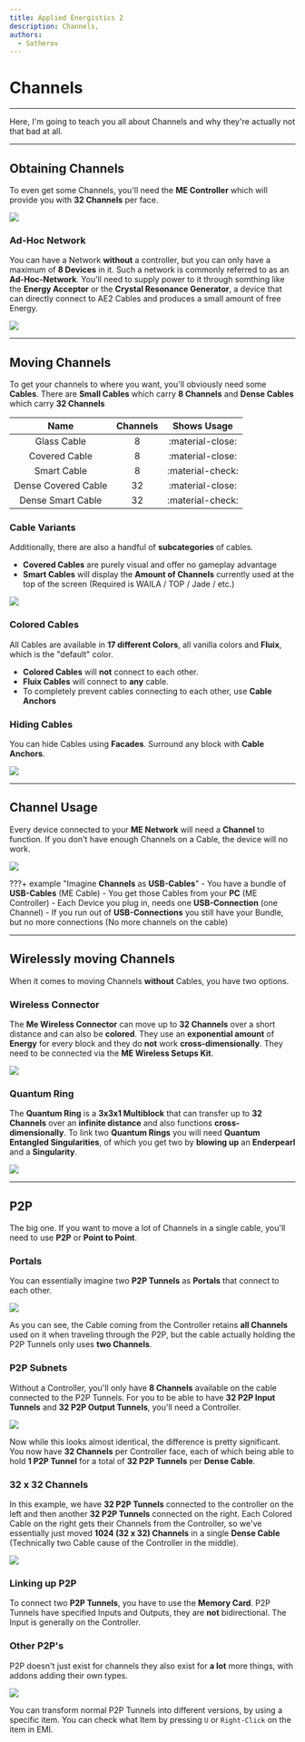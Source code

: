 ```yaml
---
title: Applied Energistics 2
description: Channels,
authors:
  - Satherov
---
```


# Channels

---

Here, I'm going to teach you all about Channels and why they're actually not that bad at all.

---

## Obtaining Channels

To even get some Channels, you'll need the **ME Controller** which will provide you with **32 Channels** per face.

![](img/obtainingChannels.png)

### Ad-Hoc Network

You can have a Network **without** a controller, but you can only have a maximum of **8 Devices** in it. Such a network is commonly referred to as an **Ad-Hoc-Network**. You'll need to supply power to it through somthing like the **Energy Acceptor** or the **Crystal Resonance Generator**, a device that can directly connect to AE2 Cables and produces a small amount of free Energy.

![](img/ad-hoc-network.png)

---

## Moving Channels

To get your channels to where you want, you'll obviously need some **Cables**. There are **Small Cables** which carry **8 Channels** and **Dense Cables** which carry **32 Channels**

|        Name         | Channels |    Shows Usage    |
|:-------------------:|:--------:|:-----------------:|
|     Glass Cable     |    8     | :material-close:  |
|    Covered Cable    |    8     | :material-close:  |
|     Smart Cable     |    8     | :material-check:  |
| Dense Covered Cable |    32    | :material-close:  |
|  Dense Smart Cable  |    32    | :material-check:  |

### Cable Variants
Additionally, there are also a handful of **subcategories** of cables.

- **Covered Cables** are purely visual and offer no gameplay advantage
- **Smart Cables** will display the **Amount of Channels** currently used at the top of the screen (Required is WAILA / TOP / Jade / etc.)

![](img/jade.png)

### Colored Cables
All Cables are available in **17 different Colors**, all vanilla colors and **Fluix**, which is the "default" color.

- **Colored Cables** will **not** connect to each other.
- **Fluix Cables** will connect to **any** cable.
- To completely prevent cables connecting to each other, use **Cable Anchors**

### Hiding Cables
You can hide Cables using **Facades**. Surround any block with **Cable Anchors**.

![](img/facadeRecipe.png)

---

## Channel Usage

Every device connected to your **ME Network** will need a **Channel** to function. If you don't have enough Channels on a Cable, the device will no work.

![](img/channelUsage.png)

???+ example "Imagine **Channels** as **USB-Cables**"
    - You have a bundle of **USB-Cables** (ME Cable)
    - You get those Cables from your **PC** (ME Controller)
    - Each Device you plug in, needs one **USB-Connection** (one Channel)
    - If you run out of **USB-Connections** you still have your Bundle, but no more connections (No more channels on the cable)

---

## Wirelessly moving Channels

When it comes to moving Channels **without** Cables, you have two options.

### Wireless Connector
The **Me Wireless Connector** can move up to **32 Channels** over a short distance and can also be **colored**. They use an **exponential amount** of **Energy** for every block and they do **not** work **cross-dimensionally**. They need to be connected via the **ME Wireless Setups Kit**.

![](img/wirelessConnectors.png)

### Quantum Ring
The **Quantum Ring** is a **3x3x1 Multiblock** that can transfer up to **32 Channels** over an **infinite distance** and also functions **cross-dimensionally**. To link two **Quantum Rings** you will need **Quantum Entangled Singularities**, of which you get two by **blowing up** an **Enderpearl** and a **Singularity**.

![](img/quantumRing.png)

---

## P2P

The big one. If you want to move a lot of Channels in a single cable, you'll need to use **P2P** or **Point to Point**.

### Portals
You can essentially imagine two **P2P Tunnels** as **Portals** that connect to each other. 

![](img/p2pPortal.png)

As you can see, the Cable coming from the Controller retains **all Channels** used on it when traveling through the P2P, but the cable actually holding the P2P Tunnels only uses **two Channels**.

### P2P Subnets
Without a Controller, you'll only have **8 Channels** available on the cable connected to the P2P Tunnels. For you to be able to have **32 P2P Input Tunnels** and **32 P2P Output Tunnels**, you'll need a Controller.

![](img/p2pSubnet.png)

Now while this looks almost identical, the difference is pretty significant. You now have **32 Channels** per Controller face, each of which being able to hold **1 P2P Tunnel** for a total of **32 P2P Tunnels** per **Dense Cable**.

### 32 x 32 Channels
In this example, we have **32 P2P Tunnels** connected to the controller on the left and then another **32 P2P Tunnels** connected on the right. Each Colored Cable on the right gets their Channels from the Controller, so we've essentially just moved **1024 (32 x 32) Channels** in a single **Dense Cable** (Technically two Cable cause of the Controller in the middle).

![](img/p2pNet.png)

### Linking up P2P
To connect two **P2P Tunnels**, you have to use the **Memory Card**. P2P Tunnels have specified Inputs and Outputs, they are **not** bidirectional. The Input is generally on the Controller.

### Other P2P's
P2P doesn't just exist for channels they also exist for **a lot** more things, with addons adding their own types.

![](img/p2pTypes.png)

You can transform normal P2P Tunnels into different versions, by using a specific item. You can check what Item by pressing `U` or `Right-Click` on the item in EMI.







